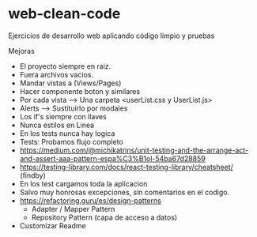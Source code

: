 # web-clean-code
Ejercicios de desarrollo web aplicando código limpio y pruebas

Mejoras
- El proyecto siempre en raiz.
- Fuera archivos vacios.
- Mandar vistas a (Views/Pages)
- Hacer componente boton y similares
- Por cada vista --> Una carpeta <userList.css y UserList.js>
- Alerts --> Sustituirlo por modales
- Los if's siempre con llaves
- Nunca estilos en Linea
- En los tests nunca hay logica
- Tests: Probamos flujo completo
- https://medium.com/@michikatrins/unit-testing-and-the-arrange-act-and-assert-aaa-pattern-espa%C3%B1ol-54ba67d28859
- https://testing-library.com/docs/react-testing-library/cheatsheet/ (findby)
- En los test cargamos toda la aplicacion
- Salvo muy honrosas excepciones, sin comentarios en el codigo.
- https://refactoring.guru/es/design-patterns
    - Adapter / Mapper Pattern
    - Repository Pattern (capa de acceso a datos)
- Customizar Readme
